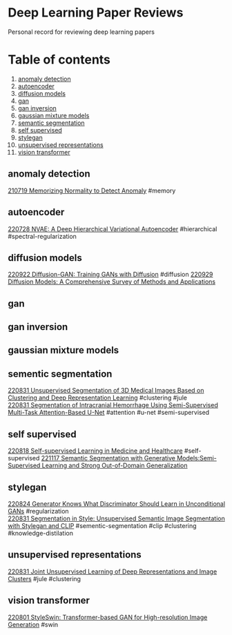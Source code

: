 # Deep Learning Paper Reviews
Personal record for reviewing deep learning papers


# Table of contents
<!-- 1. [activation](#activation)
1. [adaptation](#adaptation)
1. [adversarial training](#adversarial-training)
1. [antialiasing](#antialiasing)
1. [attention](#attention)
1. [augmentation](#augmentation)
1. [backbone](#backbone)
1. [bayesian](#bayesian)
1. [bias](#bias)
1. [causality](#causality)
1. [channel attention](#channel-attention)
1. [computation](#computation)
1. [contrastive learning](#contrastive-learning)
1. [convolution](#convolution)
1. [dataset](#dataset)
1. [ddpm](#ddpm)
1. [disentangle](#disentangle)
1. [domain adaptation](#domain-adaptation)
1. [dropout](#dropout)
1. [efficient attention](#efficient-attention)
1. [embedding](#embedding)
1. [energy based model](#energy-based-model)
1. [few shot](#few-shot)
1. [gan](#gan)
1. [gan inversion](#gan-inversion)
1. [generalization](#generalization)
1. [generative model](#generative-model)
1. [graph](#graph)
1. [image editing](#image-editing)
1. [image generation](#image-generation)
1. [img2img](#img2img)
1. [implicit model](#implicit-model)
1. [instance segmentation](#instance-segmentation)
1. [knowledge base](#knowledge-base)
1. [memory](#memory)
1. [mixup](#mixup)
1. [noise](#noise)
1. [normalization](#normalization)
1. [object detection](#object-detection)
1. [optimization](#optimization)
1. [out of distribution](#out-of-distribution)
1. [perceptual loss](#perceptual-loss)
1. [pooling](#pooling)
1. [regularization](#regularization)
1. [reinforcement learning](#reinforcement-learning)
1. [representation](#representation)
1. [saliency](#saliency)
1. [salient object detection](#salient-object-detection)
1. [score_based_model](#score-based-model)
1. [self supervised](#self-supervised)
1. [semi supervised learning](#semi-supervised-learning)
1. [style transfer](#style-transfer)
1. [stylegan](#stylegan)
1. [super resolution](#super-resolution)
1. [transformer](#transformer)
1. [unsupervised img2img](#unsupervised-img2img)
1. [unsupervised nmt](#unsupervised-nmt)
1. [vae](#vae)
1. [video](#video)
1. [video transformer](#video-transformer)
1. [vision](#vision)
1. [vision language](#vision-language)
1. [vision transformer](#vision-transformer)
1. [visual grounding](#visual-grounding)
1. [vit](#vit)
1. [vocoder](#vocoder)
1. [weak supervision](#weak-supervision)
1. [uncategorized](#uncategorized) -->


1. [anomaly detection](#anomaly-detection)
1. [autoencoder](#autoencoder)
2. [diffusion models](#diffusion-models)
3. [gan](#gan)
4. [gan inversion](#gan-inversion)
5. [gaussian mixture models](#gaussian-mixture-models)
6. [semantic segmentation](#semantic-segmentation)
7. [self supervised](#self-supervised)
8. [stylegan](#stylegan)
9. [unsupervised representations](#unsupervised-representations)
10. [vision transformer](#vision-transformer)

## anomaly detection
[210719 Memorizing Normality to Detect Anomaly](summaries/210719%20Memorizing%20Normality%20to%20Detect%20Anomaly:%20Memory-augmented%20Deep%20Autoencoder%20for%20Unsupervised%20Anomaly%20Detection.md) #memory
## autoencoder
[220728 NVAE: A Deep Hierarchical Variational Autoencoder](summaries/220728%20NVAE:%20A%20Deep%20Hierarchical%20Variational%20Autoencoder.md) #hierarchical #spectral-regularization 
## diffusion models
[220922 Diffusion-GAN: Training GANs with Diffusion](summaries/220922%20Diffusion-GAN:%20Training%20GANs%20with%20Diffusion.md) #diffusion
[220929 Diffusion Models: A Comprehensive Survey of Methods and Applications](summaries/220929%20Diffusion%20Models:%20A%20Comprehensive%20Survey%20of%20Methods%20and%20Applications.md)
## gan
## gan inversion
## gaussian mixture models
## sementic segmentation
[220831 Unsupervised Segmentation of 3D Medical Images Based on Clustering and Deep Representation Learning](summaries/220831%20Unsupervised%20Segmentation%20of%203D%20Medical%20Images%20Based%20on%20Clustering%20and%20Deep%20Representation%20Learning.md) #clustering #jule  
[220831 Segmentation of Intracranial Hemorrhage Using Semi-Supervised Multi-Task Attention-Based U-Net](summaries/220831%20Segmentation%20of%20Intracranial%20Hemorrhage%20Using%20Semi-Supervised%20Multi-Task%20Attention-Based%20U-Net.md) #attention #u-net #semi-supervised
## self supervised
[220818 Self-supervised Learning in Medicine and Healthcare](summaries/220818%20Self-supervised%20learning%20in%20medicine%20and%20healthcare.md) #self-supervised
[221117 Semantic Segmentation with Generative Models:Semi-Supervised Learning and Strong Out-of-Domain Generalization](summaries/221117%20Semantic%20Segmentation%20with%20Generative%20Models:%20Semi-Supervised%20Learning%20and%20Strong%20Out-of-Domain%20Generalization.md)
## stylegan
[220824 Generator Knows What Discriminator Should Learn in Unconditional GANs](summaries/220824%20Generator%20Knows%20What%20Discriminator%20Should%20Learn%20in%20Unconditional%20GANs.md) #regularization   
[220831 Segmentation in Style: Unsupervised Semantic Image Segmentation with Stylegan and CLIP](summaries/220831%20Segmentation%20in%20Style:%20Unsupervised%20Semantic%20Image%20Segmentation%20with%20Stylegan%20and%20CLIP.md) #sementic-segmentation #clip #clustering #knowledge-distilation
## unsupervised representations
[220831 Joint Unsupervised Learning of Deep Representations and Image Clusters](summaries/220831%20Joint%20Unsupervised%20Learning%20of%20Deep%20Representations%20and%20Image%20Clusters.md) #jule #clustering
## vision transformer
[220801 StyleSwin: Transformer-based GAN for High-resolution Image Generation](summaries/220801%20StyleSwin:%20Transformer-based%20GAN%20for%20High-resolution%20Image%20Generation.md) #swin

